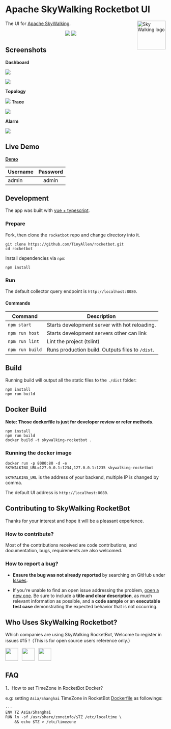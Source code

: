 Apache SkyWalking Rocketbot UI
===============

<img src="http://skywalking.apache.org/assets/logo.svg" alt="Sky Walking logo" height="90px" align="right" />

The UI for [Apache SkyWalking](https://github.com/apache/incubator-skywalking).

<p align="center">
<a><img src="https://img.shields.io/badge/version-1.1.0-blue.svg?longCache=true&style=popout-square"></a>
<a href="https://www.apache.org/licenses/LICENSE-2.0"><img src="https://img.shields.io/badge/license-Apache2.0-brightgreen.svg?longCache=true&style=popout-square"></a>
</p>

## Screenshots
**Dashboard**

![](https://user-images.githubusercontent.com/19775780/53947142-22bb0c80-4100-11e9-82b5-6efe6d38bc0a.png)

![](https://user-images.githubusercontent.com/19775780/53947161-28185700-4100-11e9-96ef-a4852d6b60ad.png)

**Topology**

![](https://user-images.githubusercontent.com/19775780/53947172-2babde00-4100-11e9-8213-d6d4f5992de4.png)
**Trace**

![](https://user-images.githubusercontent.com/19775780/53947182-2e0e3800-4100-11e9-96e7-1c7eed437ed2.png)

**Alarm**

![](https://user-images.githubusercontent.com/19775780/53947184-2fd7fb80-4100-11e9-90b8-205c307a6a55.png)

## Live Demo
**[Demo](http://106.75.237.45/)**

| Username        | Password           |
| ------------- |:-------------:|
| admin     | admin |

## Development

 The app was built with [vue + typescript](https://github.com/vuejs/vue).

### Prepare

Fork, then clone the `rocketbot` repo and change directory into it.

```
git clone https://github.com/TinyAllen/rocketbot.git
cd rocketbot
```

Install dependencies via `npm`:

```
npm install
```

### Run

The default collector query endpoint is `http://localhost:8080`.

#### Commands

| Command                 | Description                                                 |
| ----------------------- | ----------------------------------------------------------- |
| `npm start`             | Starts development server with hot reloading.      |
| `npm run host` | Starts development servers other can link             |
| `npm run lint`          | Lint the project (tslint)                        |
| `npm run build`         | Runs production build. Outputs files to `/dist`.            |

## Build

Running build will output all the static files to the `./dist` folder:

```
npm install
npm run build
```

[ci-img]: https://travis-ci.org/apache/incubator-skywalking-ui.svg?branch=master
[ci]: https://travis-ci.org/apache/incubator-skywalking-ui
[gitter-img]: https://badges.gitter.im/openskywalking/Lobby.svg
[gitter]: https://gitter.im/openskywalking/Lobby

## Docker Build

**Note: Those dockerfile is just for developer review or refer methods.**

```
npm install
npm run build
docker build -t skywalking-rocketbot .
```
### Running the docker image

```
docker run -p 8080:80 -d -e SKYWALKING_URL=127.0.0.1:1234,127.0.0.1:1235 skywalking-rocketbot
```

`SKYWALKING_URL` is the address of your backend, multiple IP is changed by comma.


The default UI address is `http://localhost:8080`.

## Contributing to SkyWalking RocketBot

Thanks for your interest and hope it will be a
pleasant experience.

### How to contribute?

Most of the contributions received are code contributions, and documentation, bugs, requirements are also welcomed.

### How to report a bug?

* **Ensure the bug was not already reported** by searching on GitHub under [Issues]().

* If you're unable to find an open issue addressing the problem, [open a new one](). Be sure to include a **title and clear description**, as much relevant information as possible, and a **code sample** or an **executable test case** demonstrating the expected behavior that is not occurring.

## Who Uses SkyWalking Rocketbot?
Which companies are using SkyWalking RocketBot, Welcome to register in issues #15 !（This is for open source users reference only.）
<p>

<img src="https://daoweb-resource.daocloud.io/logo/daocloud-logo-gray-account.svg" height="40px">&nbsp;&nbsp;
<img src="https://user-images.githubusercontent.com/19775780/47834441-7c21d080-ddda-11e8-9e3a-67c43ab074bf.png" height="40px"  >&nbsp;&nbsp;
<img src="https://ss0.baidu.com/6ONWsjip0QIZ8tyhnq/it/u=4229681157,1554083661&fm=58&s=51B3A8720790BF80CCC2538703007088&bpow=121&bpoh=75" height="40px">&nbsp;&nbsp;

</p>

## FAQ


1、How to set TimeZone in RocketBot Docker?

e.g: setting `Asia/Shanghai` TimeZone in RocketBot [Dockerfile](Dockerfile) as followings:

```txt
···
ENV TZ Asia/Shanghai
RUN ln -sf /usr/share/zoneinfo/$TZ /etc/localtime \
    && echo $TZ > /etc/timezone
```